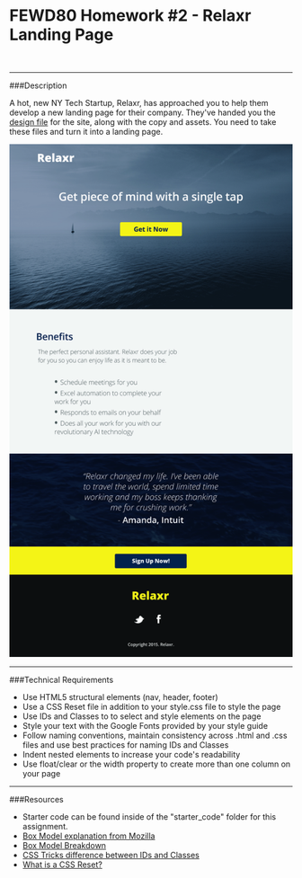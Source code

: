 # FEWD80 Homework #2 - Relaxr Landing Page


<br>

---


###Description 


A hot, new NY Tech Startup, Relaxr, has approached you to help them develop a new landing page for their company. They've handed you the [design file](https://github.com/FEWD80/homework-02-relaxr-landing-page/blob/master/design_file.md) for the site, along with the copy and assets. You need to take these files and turn it into a landing page.

![Relaxr Landing Page](https://github.com/FEWD80/homework-02-relaxr-landing-page/blob/master/images/relaxr_landing.jpg)


---


###Technical Requirements 

- Use HTML5 structural elements (nav, header, footer)
- Use a CSS Reset file in addition to your style.css file to style the page
- Use IDs and Classes to to select and style elements on the page
- Style your text with the Google Fonts provided by your style guide
- Follow naming conventions, maintain consistency across .html and .css files and use best practices for naming IDs and Classes
- Indent nested elements to increase your code's readability
- Use float/clear or the width property to create more than one column on your page


---

###Resources

- Starter code can be found inside of the "starter_code" folder for this assignment. 
- [Box Model explanation from Mozilla](https://developer.mozilla.org/en-US/docs/Web/CSS/box_model)
- [Box Model Breakdown](http://learn.shayhowe.com/html-css/opening-the-box-model/)
- [CSS Tricks difference between IDs and Classes](https://css-tricks.com/the-difference-between-id-and-class/)
- [What is a CSS Reset?](http://www.cssreset.com/what-is-a-css-reset/)


